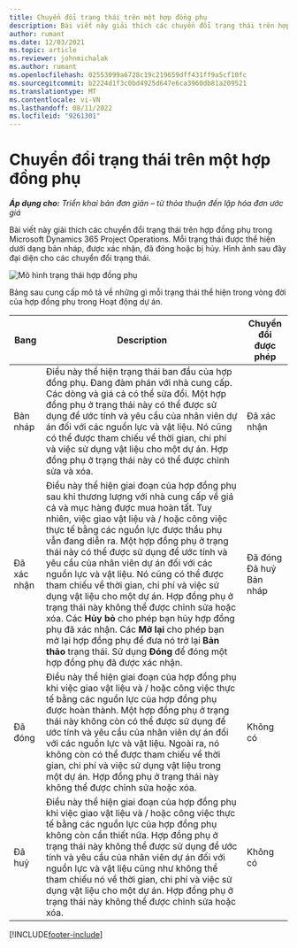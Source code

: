 ```yaml
---
title: Chuyển đổi trạng thái trên một hợp đồng phụ
description: Bài viết này giải thích các chuyển đổi trạng thái trên hợp đồng phụ trong Microsoft Dynamics 365 Project Operations khi hợp đồng phụ được tạo, thực thi và đóng.
author: rumant
ms.date: 12/03/2021
ms.topic: article
ms.reviewer: johnmichalak
ms.author: rumant
ms.openlocfilehash: 02553099a6728c19c219659dff431ff9a5cf10fc
ms.sourcegitcommit: b2224d1f3c0bd4925d647e6ca3960db81a209521
ms.translationtype: MT
ms.contentlocale: vi-VN
ms.lasthandoff: 08/11/2022
ms.locfileid: "9261301"
---
```

# <a name="state-transitions-on-a-subcontract"></a>Chuyển đổi trạng thái trên một hợp đồng phụ 

_**Áp dụng cho:** Triển khai bản đơn giản – từ thỏa thuận đến lập hóa đơn ước giá_

Bài viết này giải thích các chuyển đổi trạng thái trên hợp đồng phụ trong Microsoft Dynamics 365 Project Operations. Mỗi trạng thái được thể hiện dưới dạng bản nháp, được xác nhận, đã đóng hoặc bị hủy. Hình ảnh sau đây đại diện cho các chuyển đổi trạng thái.

![Mô hình trạng thái hợp đồng phụ](../media/SubconStates.png)  

Bảng sau cung cấp mô tả về những gì mỗi trạng thái thể hiện trong vòng đời của hợp đồng phụ trong Hoạt động dự án.

| Bang | Description | Chuyển đổi được phép |
| --- | --- | --- |
| Bản nháp | Điều này thể hiện trạng thái ban đầu của hợp đồng phụ. Đang đàm phán với nhà cung cấp. Các dòng và giá cả có thể sửa đổi. Một hợp đồng phụ ở trạng thái này có thể được sử dụng để ước tính và yêu cầu của nhân viên dự án đối với các nguồn lực và vật liệu. Nó cũng có thể được tham chiếu về thời gian, chi phí và việc sử dụng vật liệu cho một dự án. Hợp đồng phụ ở trạng thái này có thể được chỉnh sửa và xóa. | Đã xác nhận |
| Đã xác nhận | Điều này thể hiện giai đoạn của hợp đồng phụ sau khi thương lượng với nhà cung cấp về giá cả và mục hàng được mua hoàn tất. Tuy nhiên, việc giao vật liệu và / hoặc công việc thực tế bằng các nguồn lực được thầu phụ vẫn đang diễn ra. Một hợp đồng phụ ở trạng thái này có thể được sử dụng để ước tính và yêu cầu của nhân viên dự án đối với các nguồn lực và vật liệu. Nó cũng có thể được tham chiếu về thời gian, chi phí và việc sử dụng vật liệu cho một dự án. Hợp đồng phụ ở trạng thái này không thể được chỉnh sửa hoặc xóa. Các **Hủy bỏ** cho phép bạn hủy hợp đồng phụ đã xác nhận. Các **Mở lại** cho phép bạn mở lại hợp đồng phụ để đưa nó trở lại **Bản thảo** trạng thái. Sử dụng **Đóng** để đóng một hợp đồng phụ đã được xác nhận. | Đã đóng <br> Đã huỷ <br> Bản nháp |
| Đã đóng | Điều này thể hiện giai đoạn của hợp đồng phụ khi việc giao vật liệu và / hoặc công việc thực tế bằng các nguồn lực của hợp đồng phụ được hoàn thành. Một hợp đồng phụ ở trạng thái này không còn có thể được sử dụng để ước tính và yêu cầu của nhân viên dự án đối với các nguồn lực và vật liệu. Ngoài ra, nó không còn có thể được tham chiếu về thời gian, chi phí và việc sử dụng vật liệu trong một dự án. Hợp đồng phụ ở trạng thái này không thể được chỉnh sửa hoặc xóa. | Không có |
| Đã huỷ | Điều này thể hiện giai đoạn của hợp đồng phụ khi việc giao vật liệu và / hoặc công việc thực tế bằng các nguồn lực của hợp đồng phụ không còn cần thiết nữa. Hợp đồng phụ ở trạng thái này không thể được sử dụng để ước tính và yêu cầu của nhân viên dự án đối với nguồn lực và vật liệu cũng như không thể tham chiếu nó về thời gian, chi phí và việc sử dụng vật liệu cho một dự án. Hợp đồng phụ ở trạng thái này không thể được chỉnh sửa hoặc xóa. | Không có |


[!INCLUDE[footer-include](../../includes/footer-banner.md)]
